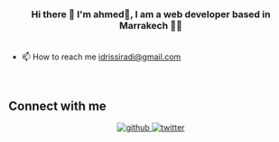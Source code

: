 ### <div align="center">Hi there 👋 I'm ahmed🚀, I am a web developer based in Marrakech 👨‍💻</div>  <br>
 
- 📫 How to reach me idrissiradi@gmail.com 

<br/>  

## Connect with me  
<div align="center">
<a href="https://github.com/idrissiradi" target="_blank">
<img src=https://img.shields.io/badge/github-%2324292e.svg?&style=for-the-badge&logo=github&logoColor=white alt=github style="margin-bottom: 5px;" />
</a>
<a href="https://twitter.com/idrissiradi" target="_blank">
<img src=https://img.shields.io/badge/twitter-%2300acee.svg?&style=for-the-badge&logo=twitter&logoColor=white alt=twitter style="margin-bottom: 5px;" />
</a>  
</div>  
<br/>
